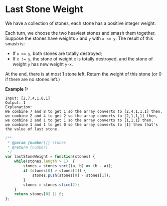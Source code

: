 # Last Stone Weight

We have a collection of stones, each stone has a positive integer weight.

Each turn, we choose the two heaviest stones and smash them together.
Suppose the stones have weights `x` and `y` with `x <= y`.
The result of this smash is:

* If `x == y`, both stones are totally destroyed;
* If `x != y`, the stone of weight `x` is totally destroyed,
 and the stone of weight `y` has new weight `y-x`.

At the end, there is at most 1 stone left.
Return the weight of this stone (or 0 if there are no stones left.)

**Example 1:**

```
Input: [2,7,4,1,8,1]
Output: 1
Explanation: 
We combine 7 and 8 to get 1 so the array converts to [2,4,1,1,1] then,
we combine 2 and 4 to get 2 so the array converts to [2,1,1,1] then,
we combine 2 and 1 to get 1 so the array converts to [1,1,1] then,
we combine 1 and 1 to get 0 so the array converts to [1] then that's the value of last stone.
```

```javascript
/**
 * @param {number[]} stones
 * @return {number}
 */
var lastStoneWeight = function(stones) {
    while(stones.length > 1)  {
        stones = stones.sort((a, b) => (b - a));
        if (stones[0] > stones[1]) {
            stones.push(stones[0] - stones[1]);
        }
        stones = stones.slice(2);
    }
    return stones[0] || 0;
};
```